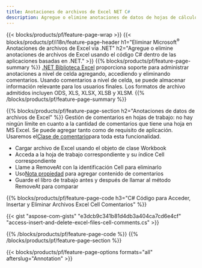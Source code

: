 ```yaml
---
title: Anotaciones de archivos de Excel NET C#
description: Agregue o elimine anotaciones de datos de hojas de cálculo de Excel y OpenOffice con solo unas pocas líneas de código C#.
---
```

{{< blocks/products/pf/feature-page-wrap >}}
{{< blocks/products/pf/i18n/feature-page-header h1="Eliminar Microsoft<sup>&reg;</sup> Anotaciones de archivos de Excel via .NET" h2="Agregue o elimine anotaciones de archivos de Excel usando el código C# dentro de las aplicaciones basadas en .NET." >}}
{{% blocks/products/pf/feature-page-summary %}}
[.NET Biblioteca Excel](/cells/es/net/) proporciona soporte para administrar anotaciones a nivel de celda agregando, accediendo y eliminando comentarios. Usando comentarios a nivel de celda, se puede almacenar información relevante para los usuarios finales. Los formatos de archivo admitidos incluyen ODS, XLS, XLSX, XLSB y XLSM.
{{% /blocks/products/pf/feature-page-summary %}}

{{% blocks/products/pf/feature-page-section h2="Anotaciones de datos de archivos de Excel" %}}
 Gestión de comentarios en hojas de trabajo: no hay ningún límite en cuanto a la cantidad de comentarios que tiene una hoja en MS Excel. Se puede agregar tanto como de requisito de aplicación. Usaremos el[Clase de comentario](https://reference.aspose.com/cells/net/aspose.cells/comment)para toda esta funcionalidad.

+ Cargar archivo de Excel usando el objeto de clase Workbook
+ Acceda a la hoja de trabajo correspondiente y su índice Cell correspondiente
+ Llame a RemoveAt con la identificación Cell para eliminarlo
 + Uso[Nota propiedad](https://reference.aspose.com/cells/net/aspose.cells/comment/properties/note) para agregar contenido de comentarios
+ Guarde el libro de trabajo antes y después de llamar al método RemoveAt para comparar

{{% blocks/products/pf/feature-page-code h3="C# Código para Acceder, Insertar y Eliminar Archivos Excel Cell Comentarios" %}}


{{< gist "aspose-com-gists" "e3dcb9c341b81d4db3a404ca7cd6e4cf" "access-insert-and-delete-excel-files-cell-comments.cs" >}}

{{% /blocks/products/pf/feature-page-code %}}
{{% /blocks/products/pf/feature-page-section %}}

{{< blocks/products/pf/feature-page-options formats="all" afterslug="Annotation" >}}
